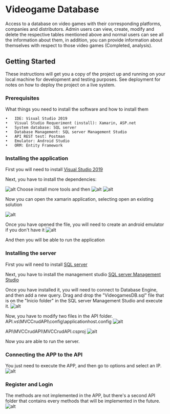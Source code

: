 # Videogame Database

Access to a database on video games with their corresponding platforms, companies and distributors. Admin users can view, create, modify and delete the respective tables mentioned above and normal users can see all the information about them, in addition, you can provide information about themselves with respect to those video games (Completed, analysis).

## Getting Started

These instructions will get you a copy of the project up and running on your local machine for development and testing purposes. See deployment for notes on how to deploy the project on a live system.

### Prerequisites

What things you need to install the software and how to install them

```
•	IDE: Visual Studio 2019
•	Visual Studio Requeriment (install): Xamarin, ASP.net
•	System database: SQL server
•	Database Management: SQL server Management Studio
•	API REST test: Postman
•	Emulator: Android Studio
•	ORM: Entity Framework
```

### Installing the application

First you will need to install [Visual Studio 2019](https://visualstudio.microsoft.com/thank-you-downloading-visual-studio/?sku=Community&rel=16)

Next, you have to install the dependencies:

![alt](https://image.prntscr.com/image/J0otTId-Si27uL_5k6he-Q.png)
Choose install more tools and then
![alt](https://image.prntscr.com/image/AE3TpbdgQBS037kfULCuqw.png)
![alt](https://image.prntscr.com/image/OBkDjPTFSOOecgEI6w_lhg.png)

Now you can open the xamarin application, selecting open an existing solution

![alt](https://image.prntscr.com/image/xgCtEBFhRBOaXaZzAAqKAA.png)

Once you have opened the file, you will need to create an android emulator if you don't have it
![alt](https://image.prntscr.com/image/IbnVgQIZR1qClZFLg8VB4A.png)

And then you will be able to run the application

### Installing the server

First you will need to install [SQL server](https://go.microsoft.com/fwlink/?linkid=853016)

Next, you have to install the management studio [SQL server Management Studio](https://aka.ms/ssmsfullsetup)

Once you have installed it, you will need to connect to Database Engine, and then add a new query.
Drag and drop the "VideogamesDB.sql" file that is on the "Inicio folder" in the SQL server Management Studio and execute it.
![alt](https://image.prntscr.com/image/4z4gVjFsTX_HGp-nXTOCgg.png)

Now, you have to modify two files in the API folder.
API\.vs\MVCCrudAPI\config\applicationhost.config
![alt](https://image.prntscr.com/image/BCL5juW2RB2BWeA1m09Q3g.png)

API\MVCCrudAPI\MVCCrudAPI.csproj
![alt](https://image.prntscr.com/image/93KAFOj6T16GiorKyca6Zg.png)

Now you are able to run the server.

### Connecting the APP to the API

You just need to execute the APP, and then go to options and select an IP.
![alt](https://image.prntscr.com/image/9sJKt1SsQe6n9P6wocpGJg.png)

### Register and Login

The methods are not implemented in the APP, but there's a second API folder that contains every methods that will be implemented in the future.
![alt](https://image.prntscr.com/image/-_HROMKFS_Oytg5mUSotHA.png)
